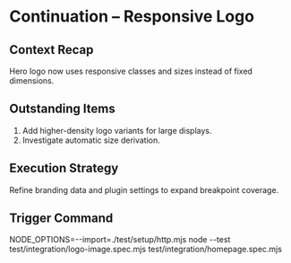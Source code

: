 # Continuation – Responsive Logo

## Context Recap

Hero logo now uses responsive classes and sizes instead of fixed dimensions.

## Outstanding Items

1. Add higher-density logo variants for large displays.
2. Investigate automatic size derivation.

## Execution Strategy

Refine branding data and plugin settings to expand breakpoint coverage.

## Trigger Command

NODE_OPTIONS=--import=./test/setup/http.mjs node --test test/integration/logo-image.spec.mjs
test/integration/homepage.spec.mjs
